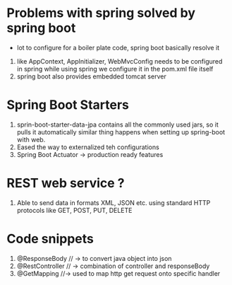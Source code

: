 # Problems with spring solved by spring boot
- lot to configure for a boiler plate code, spring boot basically resolve it
 1. like AppContext, AppInitializer, WebMvcConfig needs to be configured in spring while using spring we configure it in the pom.xml file itself
 2. spring boot also provides embedded tomcat server


# Spring Boot Starters
1. sprin-boot-starter-data-jpa contains all the commonly used jars, so it pulls it automatically similar thing happens when setting up spring-boot with web.
2. Eased the way to externalized teh configurations
3. Spring Boot Actuator -> production ready features

# REST web service ?
1. Able to send data in formats XML, JSON etc. using standard HTTP protocols like GET, POST, PUT, DELETE

# Code snippets
1. @ResponseBody // -> to convert java object into json
2. @RestController // -> combination of controller and responseBody
3. @GetMapping //-> used to map http get request onto specific handler
